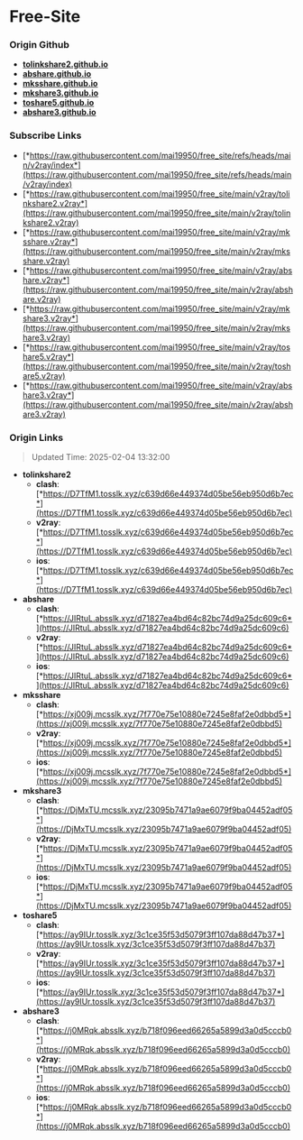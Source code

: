 # Free-Site

### Origin Github

- [**tolinkshare2.github.io**](https://github.com/tolinkshare2/tolinkshare2.github.io)
- [**abshare.github.io**](https://github.com/abshare/abshare.github.io)
- [**mksshare.github.io**](https://github.com/mksshare/mksshare.github.io)
- [**mkshare3.github.io**](https://github.com/mkshare3/mkshare3.github.io)
- [**toshare5.github.io**](https://github.com/toshare5/toshare5.github.io)
- [**abshare3.github.io**](https://github.com/abshare3/abshare3.github.io)

### Subscribe Links

- [*https://raw.githubusercontent.com/mai19950/free_site/refs/heads/main/v2ray/index*](https://raw.githubusercontent.com/mai19950/free_site/refs/heads/main/v2ray/index)
- [*https://raw.githubusercontent.com/mai19950/free_site/main/v2ray/tolinkshare2.v2ray*](https://raw.githubusercontent.com/mai19950/free_site/main/v2ray/tolinkshare2.v2ray)
- [*https://raw.githubusercontent.com/mai19950/free_site/main/v2ray/mksshare.v2ray*](https://raw.githubusercontent.com/mai19950/free_site/main/v2ray/mksshare.v2ray)
- [*https://raw.githubusercontent.com/mai19950/free_site/main/v2ray/abshare.v2ray*](https://raw.githubusercontent.com/mai19950/free_site/main/v2ray/abshare.v2ray)
- [*https://raw.githubusercontent.com/mai19950/free_site/main/v2ray/mkshare3.v2ray*](https://raw.githubusercontent.com/mai19950/free_site/main/v2ray/mkshare3.v2ray)
- [*https://raw.githubusercontent.com/mai19950/free_site/main/v2ray/toshare5.v2ray*](https://raw.githubusercontent.com/mai19950/free_site/main/v2ray/toshare5.v2ray)
- [*https://raw.githubusercontent.com/mai19950/free_site/main/v2ray/abshare3.v2ray*](https://raw.githubusercontent.com/mai19950/free_site/main/v2ray/abshare3.v2ray)

### Origin Links

> Updated Time: 2025-02-04 13:32:00

- **tolinkshare2**
  - **clash**: [*https://D7TfM1.tosslk.xyz/c639d66e449374d05be56eb950d6b7ec*](https://D7TfM1.tosslk.xyz/c639d66e449374d05be56eb950d6b7ec)
  - **v2ray**: [*https://D7TfM1.tosslk.xyz/c639d66e449374d05be56eb950d6b7ec*](https://D7TfM1.tosslk.xyz/c639d66e449374d05be56eb950d6b7ec)
  - **ios**: [*https://D7TfM1.tosslk.xyz/c639d66e449374d05be56eb950d6b7ec*](https://D7TfM1.tosslk.xyz/c639d66e449374d05be56eb950d6b7ec)
- **abshare**
  - **clash**: [*https://JIRtuL.absslk.xyz/d71827ea4bd64c82bc74d9a25dc609c6*](https://JIRtuL.absslk.xyz/d71827ea4bd64c82bc74d9a25dc609c6)
  - **v2ray**: [*https://JIRtuL.absslk.xyz/d71827ea4bd64c82bc74d9a25dc609c6*](https://JIRtuL.absslk.xyz/d71827ea4bd64c82bc74d9a25dc609c6)
  - **ios**: [*https://JIRtuL.absslk.xyz/d71827ea4bd64c82bc74d9a25dc609c6*](https://JIRtuL.absslk.xyz/d71827ea4bd64c82bc74d9a25dc609c6)
- **mksshare**
  - **clash**: [*https://xj009j.mcsslk.xyz/7f770e75e10880e7245e8faf2e0dbbd5*](https://xj009j.mcsslk.xyz/7f770e75e10880e7245e8faf2e0dbbd5)
  - **v2ray**: [*https://xj009j.mcsslk.xyz/7f770e75e10880e7245e8faf2e0dbbd5*](https://xj009j.mcsslk.xyz/7f770e75e10880e7245e8faf2e0dbbd5)
  - **ios**: [*https://xj009j.mcsslk.xyz/7f770e75e10880e7245e8faf2e0dbbd5*](https://xj009j.mcsslk.xyz/7f770e75e10880e7245e8faf2e0dbbd5)
- **mkshare3**
  - **clash**: [*https://DjMxTU.mcsslk.xyz/23095b7471a9ae6079f9ba04452adf05*](https://DjMxTU.mcsslk.xyz/23095b7471a9ae6079f9ba04452adf05)
  - **v2ray**: [*https://DjMxTU.mcsslk.xyz/23095b7471a9ae6079f9ba04452adf05*](https://DjMxTU.mcsslk.xyz/23095b7471a9ae6079f9ba04452adf05)
  - **ios**: [*https://DjMxTU.mcsslk.xyz/23095b7471a9ae6079f9ba04452adf05*](https://DjMxTU.mcsslk.xyz/23095b7471a9ae6079f9ba04452adf05)
- **toshare5**
  - **clash**: [*https://ay9IUr.tosslk.xyz/3c1ce35f53d5079f3ff107da88d47b37*](https://ay9IUr.tosslk.xyz/3c1ce35f53d5079f3ff107da88d47b37)
  - **v2ray**: [*https://ay9IUr.tosslk.xyz/3c1ce35f53d5079f3ff107da88d47b37*](https://ay9IUr.tosslk.xyz/3c1ce35f53d5079f3ff107da88d47b37)
  - **ios**: [*https://ay9IUr.tosslk.xyz/3c1ce35f53d5079f3ff107da88d47b37*](https://ay9IUr.tosslk.xyz/3c1ce35f53d5079f3ff107da88d47b37)
- **abshare3**
  - **clash**: [*https://j0MRqk.absslk.xyz/b718f096eed66265a5899d3a0d5cccb0*](https://j0MRqk.absslk.xyz/b718f096eed66265a5899d3a0d5cccb0)
  - **v2ray**: [*https://j0MRqk.absslk.xyz/b718f096eed66265a5899d3a0d5cccb0*](https://j0MRqk.absslk.xyz/b718f096eed66265a5899d3a0d5cccb0)
  - **ios**: [*https://j0MRqk.absslk.xyz/b718f096eed66265a5899d3a0d5cccb0*](https://j0MRqk.absslk.xyz/b718f096eed66265a5899d3a0d5cccb0)
